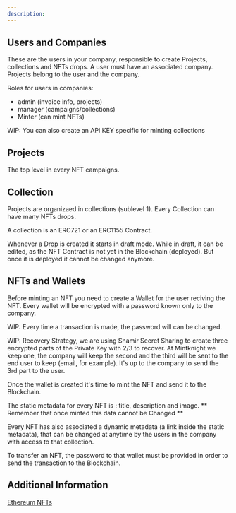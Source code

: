 ```yaml
---
description: 
---
```



## Users and Companies
These are the users in your company, responsible to create Projects, collections and NFTs drops.
A user must have an associated company. Projects belong to the user and the company.

Roles for users in companies:

- admin (invoice info, projects)
- manager (campaigns/collections)
- Minter (can mint NFTs)

WIP: You can also create an API KEY specific for minting collections

## Projects
The top level in every NFT campaigns.

## Collection
Projects are organizaed in collections (sublevel 1). Every Collection can have many NFTs drops.

A collection is an ERC721 or an ERC1155 Contract.

Whenever a Drop is created it starts in draft mode. While in draft, it can be edited, as the NFT Contract is not yet in the Blockchain (deployed). But once it is deployed it cannot be changed anymore.

## NFTs and Wallets
Before minting an NFT you need to create a Wallet for the user reciving the NFT. Every wallet will be encrypted with a password known only to the company.

WIP: Every time a transaction is made, the password will can be changed.

WIP: Recovery Strategy, we are using Shamir Secret Sharing to create three encrypted parts of the Private Key with 2/3 to recover. At Mintknight we keep one, the company will keep the second and the third will be sent to the end user to keep (email, for example). It's up to the company to send the 3rd part to the user.

Once the wallet is created it's time to mint the NFT and send it to the Blockchain.

The static metadata for every NFT is : title, description and image.
** Remember that once minted this data cannot be Changed **

Every NFT has also associated a dynamic metadata (a link inside the static metadata), that can be changed at anytime by the users in the company with access to that collection.

To transfer an NFT, the password to that wallet must be provided in order to send the transaction to the Blockchain.

## Additional Information

[Ethereum NFTs](/blockchain/ethereum)
